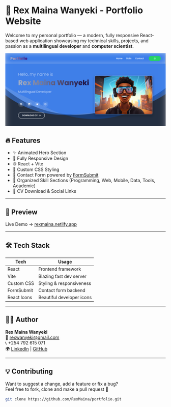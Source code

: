 # 🚀 Rex Maina Wanyeki - Portfolio Website

Welcome to my personal portfolio — a modern, fully responsive React-based web application showcasing my technical skills, projects, and passion as a **multilingual developer** and **computer scientist**.

![Screenshot](./public/preview.png)

## 🔥 Features

- ✨ Animated Hero Section
- 📱 Fully Responsive Design
- 🌐 React + Vite
- 🎨 Custom CSS Styling
- 💬 Contact Form powered by [FormSubmit](https://formsubmit.co/)
- 🧠 Organized Skill Sections (Programming, Web, Mobile, Data, Tools, Academic)
- 💼 CV Download & Social Links

---

## 📸 Preview

Live Demo → [rexmaina.netlify.app](https://phenomenal-treacle-dfff2e.netlify.app/) 

---

## 🛠️ Tech Stack

| Tech           | Usage                          |
|----------------|--------------------------------|
| React          | Frontend framework             |
| Vite           | Blazing fast dev server        |
| Custom CSS     | Styling & responsiveness       |
| FormSubmit     | Contact form backend           |
| React Icons    | Beautiful developer icons      |

---

## 🧑‍💻 Author

**Rex Maina Wanyeki**  
📧 [rexwanyeki@gmail.com](mailto:rexwanyeki@gmail.com)  
📞 +254 792 615 071  
🌍 [LinkedIn](https://www.linkedin.com/in/rex-maina-7b7474158/) | [GitHub](https://github.com/RexMaina)

---

## 💡 Contributing

Want to suggest a change, add a feature or fix a bug?  
Feel free to fork, clone and make a pull request 🙌

```bash
git clone https://github.com/RexMaina/portfolio.git
